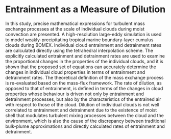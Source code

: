 # Entrainment as a Measure of Dilution

In this study, precise mathematical expressions for turbulent mass exchange processes at the scale of individual clouds during moist convection are presented. A high-resolution large-eddy simulation is used to model weakly-precipitating tropical marine boundary-layer cumulus clouds during BOMEX. Individual cloud entrainment and detrainment rates are calculated directly using the tetrahedral interpolation scheme. The explicitly calculated entrainment and detrainment rates are used to examine the proportional changes in the properties of the individual clouds, and it is shown that the proposed set of equations can accurately determine the changes in individual cloud properties in terms of entrainment and detrainment rates. The theoretical definition of the mass exchange process is re-evaluated based on the mass-flux framework. The rate of dilution, as opposed to that of entrainment, is defined in terms of the changes in cloud properties whose behaviour is driven not only by entrainment and detrainment processes, but also by the characteristics of the entrained air with respect to those of the cloud. Dilution of individual clouds is not well correlated to entrainment and detrainment due to the existence of moist shell that modulates turbulent mixing processes between the cloud and the environment, which is also the cause of the discrepancy between traditional bulk-plume approximations and directly calculated rates of entrainment and detrainment.
